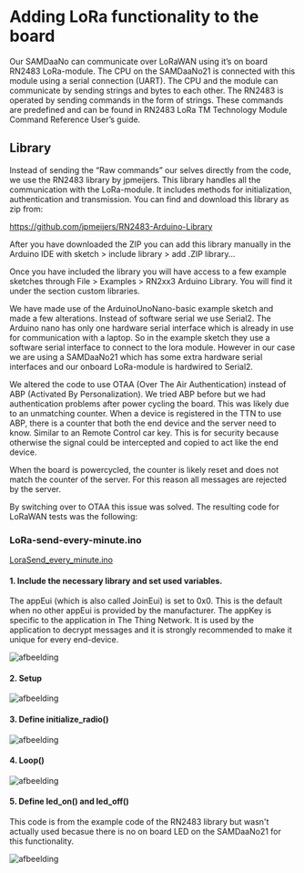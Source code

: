 # Adding LoRa functionality to the board
Our SAMDaaNo can communicate over LoRaWAN using it’s on board RN2483 LoRa-module. The CPU on the SAMDaaNo21 is connected with this module using a serial connection (UART). The CPU and the module can communicate by sending strings and bytes to each other. The RN2483 is operated by sending commands in the form of strings. These commands are predefined and can be found in RN2483 LoRa TM Technology Module Command Reference User’s guide.

## Library 
Instead of sending the “Raw commands” our selves directly from the code, we use the RN2483 library by jpmeijers. This library handles all the communication with the LoRa-module. It includes methods for initialization, authentication and transmission. You can find and download this library as zip from: 

https://github.com/jpmeijers/RN2483-Arduino-Library

After you have downloaded the ZIP you can add this library manually in the Arduino IDE with sketch > include library > add .ZIP library…

Once you have included the library you will have access to a few example sketches through File > Examples > RN2xx3 Arduino Library. You will find it under the section custom libraries.

We have made use of the ArduinoUnoNano-basic example sketch and made a few alterations. Instead of software serial we use Serial2. The Arduino nano has only one hardware serial interface which is already in use for communication with a laptop. So in the example sketch they use a software serial interface to connect to the lora module. However in our case we are using a SAMDaaNo21 which has some extra hardware serial interfaces and our onboard LoRa-module is hardwired to Serial2.

We altered the code to use OTAA (Over The Air Authentication) instead of ABP (Activated By Personalization). We tried ABP before but we had authentication problems after power cycling the board. This was likely due to an unmatching counter. When a device is registered in the TTN to use ABP, there is a counter that both the end device and the server need to know. Similar to an Remote Control car key. This is for security because otherwise the signal could be intercepted and copied to act like the end device. 

When the board is powercycled, the counter is likely reset and does not match the counter of the server. For this reason all messages are rejected by the server. 

By switching over to OTAA this issue was solved. The resulting code for LoRaWAN tests was the following:

### LoRa-send-every-minute.ino

[LoraSend_every_minute.ino](./LoraSend_every_minute.ino)

#### 1.	Include the necessary library and set used variables. 
The appEui (which is also called JoinEui) is set to 0x0. This is the default when no other appEui is provided by the manufacturer. The appKey is specific to the application in The Thing Network. It is used by the application to decrypt messages and it is strongly recommended to make it unique for every end-device. 

![afbeelding](https://github.com/Jappie3/zanzi-doc/assets/91837988/179ce4a5-b392-4517-bc65-9949d02d9da7)

#### 2. Setup

![afbeelding](https://github.com/Jappie3/zanzi-doc/assets/91837988/6a1b3532-b81d-4e57-a2b6-332ae8dbd5b0)

#### 3.	Define initialize_radio()

![afbeelding](https://github.com/Jappie3/zanzi-doc/assets/91837988/67e7a261-a012-43c9-8fa6-4fca36019bc5)

#### 4.	Loop()

![afbeelding](https://github.com/Jappie3/zanzi-doc/assets/91837988/d6d0f40d-4c48-4006-bb54-7bddf1cad51a)

#### 5.	Define led_on() and led_off()
This code is from the example code of the RN2483 library but wasn't actually used becasue there is no on board LED on the SAMDaaNo21 for this functionality.

![afbeelding](https://github.com/Jappie3/zanzi-doc/assets/91837988/714b46d0-3b6d-48f9-915b-c3e1d42ffb5c)
